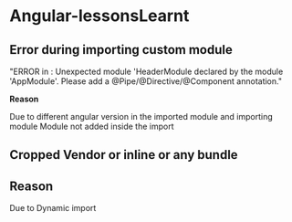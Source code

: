 # Angular-lessonsLearnt

## Error during importing custom module

"ERROR in : Unexpected module 'HeaderModule declared by the module 'AppModule'. Please add a @Pipe/@Directive/@Component annotation."

<strong> Reason </strong> 

Due to different angular version in the imported module and importing module
Module not added inside the import

## Cropped Vendor or inline or any bundle

## Reason

Due to Dynamic import

